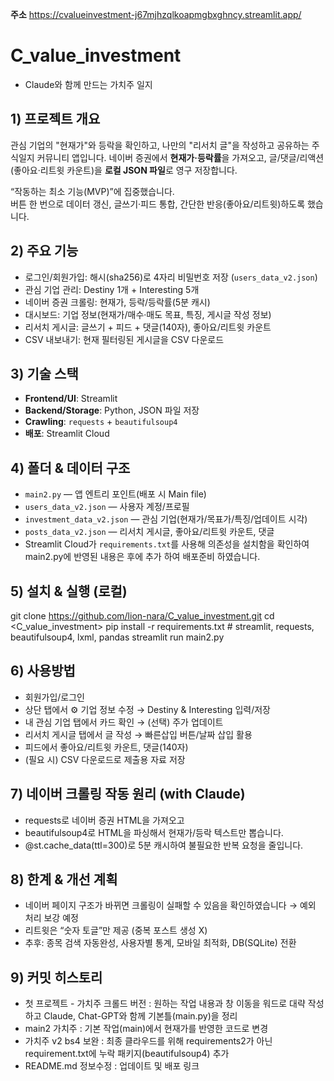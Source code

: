 **주소** 
https://cvalueinvestment-j67mjhzqlkoapmgbxghncy.streamlit.app/

# C_value_investment 
 - Claude와 함께 만드는 가치주 일지

## 1) 프로젝트 개요

관심 기업의 "현재가"와 등락을 확인하고, 
나만의 "리서치 글"을 작성하고 공유하는 주식일지 커뮤니티 앱입니다. 
네이버 증권에서 **현재가·등락률**을 가져오고, 
글/댓글/리액션(좋아요·리트윗 카운트)을 **로컬 JSON 파일**로 영구 저장합니다.

“작동하는 최소 기능(MVP)”에 집중했습니다.  
버튼 한 번으로 데이터 갱신, 글쓰기·피드 통합, 간단한 반응(좋아요/리트윗)하도록 했습니다. 

## 2) 주요 기능

- 로그인/회원가입: 해시(sha256)로 4자리 비밀번호 저장 (`users_data_v2.json`)
- 관심 기업 관리: Destiny 1개 + Interesting 5개  
- 네이버 증권 크롤링: 현재가, 등락/등락률(5분 캐시)  
- 대시보드: 기업 정보(현재가/매수·매도 목표, 특징, 게시글 작성 정보)
- 리서치 게시글: 글쓰기 + 피드 + 댓글(140자), 좋아요/리트윗 카운트
- CSV 내보내기: 현재 필터링된 게시글을 CSV 다운로드

## 3) 기술 스택

- **Frontend/UI**: Streamlit
- **Backend/Storage**: Python, JSON 파일 저장
- **Crawling**: `requests` + `beautifulsoup4`
- **배포**: Streamlit Cloud

## 4) 폴더 & 데이터 구조
- `main2.py` — 앱 엔트리 포인트(배포 시 Main file)
- `users_data_v2.json` — 사용자 계정/프로필
- `investment_data_v2.json` — 관심 기업(현재가/목표가/특징/업데이트 시각)
- `posts_data_v2.json` — 리서치 게시글, 좋아요/리트윗 카운트, 댓글
- Streamlit Cloud가 `requirements.txt`를 사용해 의존성을 설치함을 확인하여 
  main2.py에 반영된 내용은 후에 추가 하여 배포준비 하였습니다.

## 5) 설치 & 실행 (로컬)

git clone <https://github.com/lion-nara/C_value_investment.git>
cd <C_value_investment>
pip install -r requirements.txt   # streamlit, requests, beautifulsoup4, lxml, pandas
streamlit run main2.py

## 6)  사용방법

- 회원가입/로그인
- 상단 탭에서 ⚙️ 기업 정보 수정 → Destiny & Interesting 입력/저장
- 내 관심 기업 탭에서 카드 확인 → (선택) 주가 업데이트
- 리서치 게시글 탭에서 글 작성 → 빠른삽입 버튼/날짜 삽입 활용
- 피드에서 좋아요/리트윗 카운트, 댓글(140자)
- (필요 시) CSV 다운로드로 제출용 자료 저장

## 7) 네이버 크롤링 작동 원리 (with Claude)

- requests로 네이버 증권 HTML을 가져오고
- beautifulsoup4로 HTML을 파싱해서 현재가/등락 텍스트만 뽑습니다.
- @st.cache_data(ttl=300)로 5분 캐시하여 불필요한 반복 요청을 줄입니다.

## 8) 한계 & 개선 계획

- 네이버 페이지 구조가 바뀌면 크롤링이 실패할 수 있음을 확인하였습니다 → 예외 처리 보강 예정
- 리트윗은 “숫자 토글”만 제공 (중복 포스트 생성 X)
- 추후: 종목 검색 자동완성, 사용자별 통계, 모바일 최적화, DB(SQLite) 전환

## 9) 커밋 히스토리

- 첫 프로젝트 - 가치주 크롤드 버전 
    : 원하는 작업 내용과 창 이동을 워드로 대략 작성하고 Claude, Chat-GPT와 함께 기본틀(main.py)을 정리
- main2 가치주 : 기본 작업(main)에서 현재가를 반영한 코드로 변경
- 가치주 v2 bs4 보완 
    : 최종 클라우드를 위해 requirements2가 아닌 requirement.txt에 누락 패키지(beautifulsoup4) 추가
- README.md 정보수정 : 업데이트 및 배포 링크

